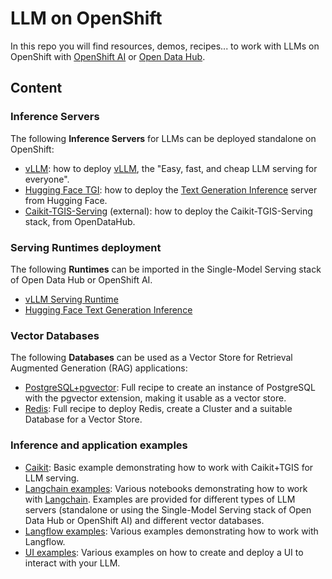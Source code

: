 # LLM on OpenShift

In this repo you will find resources, demos, recipes... to work with LLMs on OpenShift with [OpenShift AI](https://www.redhat.com/en/technologies/cloud-computing/openshift/openshift-ai) or [Open Data Hub](https://opendatahub.io/).

## Content

### Inference Servers

The following **Inference Servers** for LLMs can be deployed standalone on OpenShift:

- [vLLM](llm-servers/vllm/README.md): how to deploy [vLLM](https://docs.vllm.ai/en/latest/index.html), the "Easy, fast, and cheap LLM serving for everyone".
- [Hugging Face TGI](llm-servers/hf_tgi/README.md): how to deploy the [Text Generation Inference](https://github.com/huggingface/text-generation-inference) server from Hugging Face.
- [Caikit-TGIS-Serving](https://github.com/opendatahub-io/caikit-tgis-serving) (external): how to deploy the Caikit-TGIS-Serving stack, from OpenDataHub.

### Serving Runtimes deployment

The following **Runtimes** can be imported in the Single-Model Serving stack of Open Data Hub or OpenShift AI.

- [vLLM Serving Runtime](serving-runtimes/vllm_runtime/README.md)
- [Hugging Face Text Generation Inference](serving-runtimes/hf_tgi_runtime/README.md)

### Vector Databases

The following **Databases** can be used as a Vector Store for Retrieval Augmented Generation (RAG) applications:

- [PostgreSQL+pgvector](pgvector_deployment/README.md): Full recipe to create an instance of PostgreSQL with the pgvector extension, making it usable as a vector store.
- [Redis](redis_deployment/README.md): Full recipe to deploy Redis, create a Cluster and a suitable Database for a Vector Store.

### Inference and application examples

- [Caikit](examples/notebooks/caikit-basic-query/README.md): Basic example demonstrating how to work with Caikit+TGIS for LLM serving.
- [Langchain examples](examples/notebooks/langchain/README.md): Various notebooks demonstrating how to work with [Langchain](https://www.langchain.com/). Examples are provided for different types of LLM servers (standalone or using the Single-Model Serving stack of Open Data Hub or OpenShift AI) and different vector databases.
- [Langflow examples](examples/langflow/README.md): Various examples demonstrating how to work with Langflow.
- [UI examples](examples/ui/README.md): Various examples on how to create and deploy a UI to interact with your LLM.
